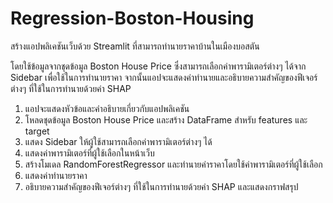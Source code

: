 # Regression-Boston-Housing
สร้างแอปพลิเคชันเว็บด้วย Streamlit ที่สามารถทำนายราคาบ้านในเมืองบอสตัน

โดยใช้ข้อมูลจากชุดข้อมูล Boston House Price 
ซึ่งสามารถเลือกค่าพารามิเตอร์ต่างๆ ได้จาก Sidebar เพื่อใช้ในการทำนายราคา 
จากนั้นแอปจะแสดงค่าทำนายและอธิบายความสำคัญของฟีเจอร์ต่างๆ ที่ใช้ในการทำนายด้วยค่า SHAP  


1. แอปจะแสดงหัวข้อและคำอธิบายเกี่ยวกับแอปพลิเคชัน
2. โหลดชุดข้อมูล Boston House Price และสร้าง DataFrame สำหรับ features และ target
3. แสดง Sidebar ให้ผู้ใช้สามารถเลือกค่าพารามิเตอร์ต่างๆ ได้
4. แสดงค่าพารามิเตอร์ที่ผู้ใช้เลือกในหน้าเว็บ
5. สร้างโมเดล RandomForestRegressor และทำนายค่าราคาโดยใช้ค่าพารามิเตอร์ที่ผู้ใช้เลือก
6. แสดงค่าทำนายราคา
7. อธิบายความสำคัญของฟีเจอร์ต่างๆ ที่ใช้ในการทำนายด้วยค่า SHAP และแสดงกราฟสรุป
